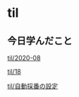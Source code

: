 # til

## 今日学んだこと

[til/2020\-08](https://github.com/tokiohamamatsu/til/blob/master/tir/2020-08.md#18)

[til/18](https://github.com/tokiohamamatsu/til/blob/master/%E6%B4%BB%E5%8B%95%E8%A8%98%E9%8C%B2/08/18.md)

[til/自動採番の設定](https://github.com/tokiohamamatsu/til/blob/master/SQL/%E8%87%AA%E5%8B%95%E6%8E%A1%E7%95%AA%E3%81%AE%E8%A8%AD%E5%AE%9A.md)